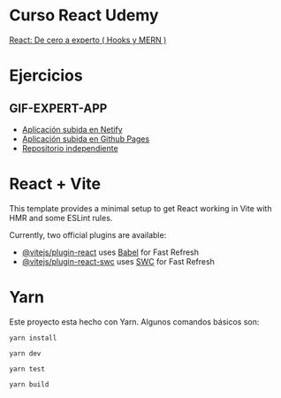 # Curso React Udemy
[React: De cero a experto ( Hooks y MERN )](https://www.udemy.com/course/react-cero-experto/)


# Ejercicios

## GIF-EXPERT-APP

* [Aplicación subida en Netify](https://gif-expert-app-asanz.netlify.app/)
* [Aplicación subida en Github Pages](https://github.com/AntoSanz/gif-expert-app)
* [Repositorio independiente](https://github.com/AntoSanz/gif-expert-app)


# React + Vite

This template provides a minimal setup to get React working in Vite with HMR and some ESLint rules.

Currently, two official plugins are available:

- [@vitejs/plugin-react](https://github.com/vitejs/vite-plugin-react/blob/main/packages/plugin-react/README.md) uses [Babel](https://babeljs.io/) for Fast Refresh
- [@vitejs/plugin-react-swc](https://github.com/vitejs/vite-plugin-react-swc) uses [SWC](https://swc.rs/) for Fast Refresh

# Yarn

Este proyecto esta hecho con Yarn. Algunos comandos básicos son:

```yarn install```

```yarn dev```

```yarn test```

```yarn build```
